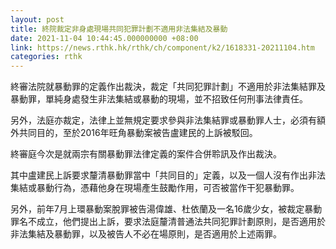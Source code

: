 ```yaml
---
layout: post
title: 終院裁定非身處現場共同犯罪計劃不適用非法集結及暴動
date: 2021-11-04 10:44:45.000000000 +08:00
link: https://news.rthk.hk/rthk/ch/component/k2/1618331-20211104.htm
categories: rthk
---
```


終審法院就暴動罪的定義作出裁決，裁定「共同犯罪計劃」不適用於非法集結罪及暴動罪，單純身處發生非法集結或暴動的現場，並不招致任何刑事法律責任。

另外，法庭亦裁定，法律上並無規定要求參與非法集結罪或暴動罪人士，必須有額外共同目的，至於2016年旺角暴動案被告盧建民的上訴被駁回。

終審庭今次是就兩宗有關暴動罪法律定義的案件合併聆訊及作出裁決。

其中盧建民上訴要求釐清暴動罪當中「共同目的」定義，以及一個人沒有作出非法集結或暴動行為，憑藉他身在現場產生鼓勵作用，可否被當作干犯暴動罪。

另外，前年7月上環暴動案脫罪被告湯偉雄、杜依蘭及一名16歲少女，被裁定暴動罪名不成立，他們提出上訴，要求法庭釐清普通法共同犯罪計劃原則，是否適用於非法集結及暴動罪，以及被告人不必在場原則，是否適用於上述兩罪。
